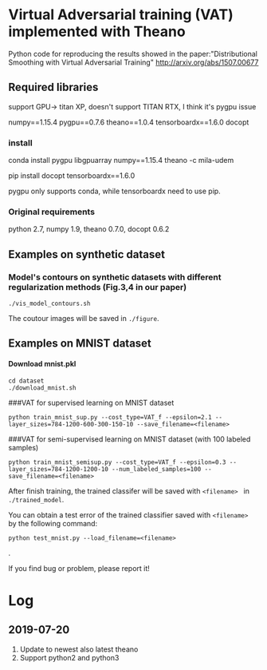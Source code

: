 # Virtual Adversarial training (VAT) implemented with Theano
Python code for reproducing the results showed in the paper:"Distributional Smoothing with Virtual Adversarial Training" http://arxiv.org/abs/1507.00677

## Required libraries

support GPU-> titan XP,   doesn't support TITAN RTX, I think it's pygpu issue

numpy==1.15.4
pygpu==0.7.6
theano==1.0.4
tensorboardx==1.6.0
docopt

### install 

conda install pygpu  libgpuarray numpy==1.15.4 theano -c mila-udem

pip install docopt tensorboardx==1.6.0

pygpu only supports conda, while tensorboardx need to use pip.

### Original requirements
python 2.7, numpy 1.9, theano 0.7.0, docopt 0.6.2


## Examples on synthetic dataset
### Model's contours on synthetic datasets with different regularization methods (Fig.3,4 in our paper)
```
./vis_model_contours.sh
```
The coutour images will be saved in ` ./figure `.

## Examples on MNIST dataset

#### Download mnist.pkl
```
cd dataset
./download_mnist.sh
```

###VAT for supervised learning on MNIST dataset 
```
python train_mnist_sup.py --cost_type=VAT_f --epsilon=2.1 --layer_sizes=784-1200-600-300-150-10 --save_filename=<filename>
```
###VAT for semi-supervised learning on MNIST dataset (with 100 labeled samples)
```
python train_mnist_semisup.py --cost_type=VAT_f --epsilon=0.3 --layer_sizes=784-1200-1200-10 --num_labeled_samples=100 --save_filename=<filename>
```
After finish training, the trained classifer will be saved with `<filename> ` in ` ./trained_model `.

You can obtain a test error of the trained classifier saved with `<filename> ` by the following command:
```
python test_mnist.py --load_filename=<filename>
```
.

If you find bug or problem, please report it! 

# Log

## 2019-07-20

1. Update to newest also latest theano
2. Support python2 and python3


